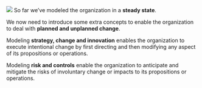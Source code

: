 ![](Business%20stuff/Bio%20Sensor%20Meta%20Model/1.%20High%20Level%20Metamodel%20Concepts/attachments/Pasted%20image%2020231101131036.png)
So far we’ve modeled the organization in a **steady state**.

We now need to introduce some extra concepts to enable the organization to deal with **planned and unplanned change**.

Modeling **strategy, change and innovation** enables the organization to execute intentional change by first directing and then modifying any aspect of its propositions or operations.

Modeling **risk and controls** enable the organization to anticipate and mitigate the risks of involuntary change or impacts to its propositions or operations.